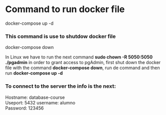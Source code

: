 # Command to run docker file
docker-compose up -d

### This command is use to shutdow docker file

docker-compose down

In Linux we have to run the next command **sudo chown -R 5050:5050 ./pgadmin** in order to grant access to pgAdmin, first shut down the docker file with the command **docker-compose down**, run de command and then run **docker-compose up -d**



### To connect to the server the info is the next:

Hostname: database-course  
Useport: 5432 
username: alumno  
Password: 123456  

